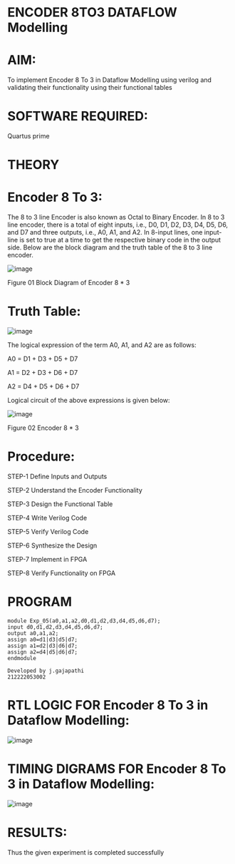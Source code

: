 # ENCODER 8TO3 DATAFLOW Modelling

# AIM:

To implement  Encoder 8 To 3 in Dataflow Modelling using verilog and validating their functionality using their functional tables

# SOFTWARE REQUIRED:
Quartus prime

# THEORY

# Encoder 8 To 3:

The 8 to 3 line Encoder is also known as Octal to Binary Encoder. In 8 to 3 line encoder, there is a total of eight inputs, i.e., D0, D1, D2, D3, D4, D5, D6, and D7 and three outputs, i.e., A0, A1, and A2. In 8-input lines, one input-line is set to true at a time to get the respective binary code in the output side. Below are the block diagram and the truth table of the 8 to 3 line encoder.

![image](https://github.com/naavaneetha/ENCODER8TO3DATAFLOW/assets/154305477/0bc242c1-eb9e-4c47-afe5-30428470efc3)

Figure 01  Block Diagram of Encoder 8 * 3

# Truth Table:

![image](https://github.com/naavaneetha/ENCODER8TO3DATAFLOW/assets/154305477/35496b14-ae6e-4cd1-9abd-d6736b576575)

The logical expression of the term A0, A1, and A2 are as follows:

A0 = D1 + D3 + D5 + D7

A1 = D2 + D3 + D6 + D7

A2 = D4 + D5 + D6 + D7

Logical circuit of the above expressions is given below:

![image](https://github.com/naavaneetha/ENCODER8TO3DATAFLOW/assets/154305477/95acaee6-c873-4c75-89eb-ef09fb158053)

Figure 02  Encoder 8 * 3

# Procedure:

STEP-1 Define Inputs and Outputs

STEP-2 Understand the Encoder Functionality

STEP-3 Design the Functional Table

STEP-4 Write Verilog Code

STEP-5 Verify Verilog Code

STEP-6 Synthesize the Design

STEP-7 Implement in FPGA

STEP-8 Verify Functionality on FPGA


# PROGRAM
``` 
module Exp_05(a0,a1,a2,d0,d1,d2,d3,d4,d5,d6,d7);
input d0,d1,d2,d3,d4,d5,d6,d7;
output a0,a1,a2;
assign a0=d1|d3|d5|d7;
assign a1=d2|d3|d6|d7;
assign a2=d4|d5|d6|d7;
endmodule
```
```
Developed by j.gajapathi
212222053002
```

# RTL LOGIC FOR Encoder 8 To 3 in Dataflow Modelling:
![image](https://github.com/arbasil05/ENCODER8TO3DATAFLOW/assets/144218037/4770a540-e3ff-4db7-9e80-86ae01ccc650)


# TIMING DIGRAMS FOR Encoder 8 To 3 in Dataflow Modelling:
![image](https://github.com/arbasil05/ENCODER8TO3DATAFLOW/assets/144218037/db92d594-8fcc-4c2c-b694-feca6050ce08)


# RESULTS:
Thus the given experiment is completed successfully




